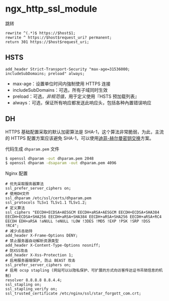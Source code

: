 # ngx_http_ssl_module

跳转

```nginx
rewrite ^(.*)$ https://$host$1;
rewrite ^ https://$host$request_uri? permanent;
return 301 https://$host$request_uri;
```

## HSTS

```nginx
add_header Strict-Transport-Security "max-age=31536000; includeSubDomains; preload" always;
```

- max-age：设置单位时间内強制使用 HTTPS 连接
- includeSubDomains：可选，所有子域同时生效
- preload：可选，*非规范值*，用于定义使用『HSTS 预加载列表』
- always：可选，保证所有响应都发送此响应头，包括各种內置错误响应

## DH

HTTPS 基础配置采取的默认加密算法是 SHA-1，这个算法非常脆弱，为此，主流的 HTTPS 配置方案应该避免 SHA-1，可以使用[迪菲-赫尔曼密钥交换](https://zh.wikipedia.org/wiki/迪菲-赫爾曼密鑰交換)方案。

代码生成 `dhparam.pem` 文件

```bash
$ openssl dhparam -out dhparam.pem 2048
$ openssl dhparam -dsaparam -out dhparam.pem 4096
```

Nginx 配置

```nginx
# 优先采取服务器算法
ssl_prefer_server_ciphers on;
# 使用DH文件
ssl_dhparam /etc/ssl/certs/dhparam.pem
ssl_protocols TLSv1 TLSv1.1 TLSv1.2;
# 定义算法
ssl_ciphers "EECDH+ECDSA+AESGCM EECDH+aRSA+AESGCM EECDH+ECDSA+SHA384 EECDH+ECDSA+SHA256 EECDH+aRSA+SHA384 EECDH+aRSA+SHA256 EECDH+aRSA+RC4 EECDH EDH+aRSA !aNULL !eNULL !LOW !3DES !MD5 !EXP !PSK !SRP !DSS !RC4";
# 减少点击劫持
add_header X-Frame-Options DENY;
# 禁止服务器自动解析资源类型
add_header X-Content-Type-Options nosniff;
# 防XSS攻击
add_header X-Xss-Protection 1;
# 启用服务器端保护, 防止 BEAST 攻击
ssl_prefer_server_ciphers on;
# 启用 ocsp stapling (网站可以以隐私保护、可扩展的方式向访客传达证书吊销信息的机制)
resolver 8.8.8.8 8.8.4.4;
ssl_stapling on;
ssl_stapling_verify on;
ssl_trusted_certificate /etc/nginx/ssl/star_forgott_com.crt;
```

